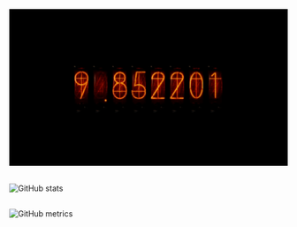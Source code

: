 <img src='https://github.com/ibrahimha7/ibrahimha7/blob/main/time2.gif' alt='github'>


## 
![GitHub stats](https://github-readme-stats.vercel.app/api?username=ibrahimha7&show_icons=true&count_private=true)
##
![GitHub metrics](https://metrics.lecoq.io/ibrahimha7)  
